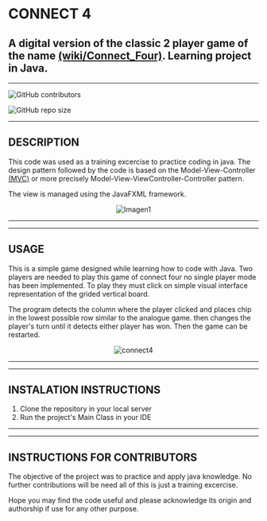 # __CONNECT 4__
## A digital version of the classic 2 player game of the name [(wiki/Connect_Four)](https://en.wikipedia.org/wiki/Connect_Four). Learning project in Java.
___

![GitHub contributors](https://img.shields.io/github/contributors/DRBondyaleJuez/Connect4)

![GitHub repo size](https://img.shields.io/github/repo-size/DRBondyaleJuez/Connect4)
___

## __DESCRIPTION__
This code was used as a training excercise to practice coding in java. The design pattern followed by the code is based on the Model-View-Controller [(MVC)](https://developer.mozilla.org/en-US/docs/Glossary/MVC) or more precisely Model-View-ViewController-Controller pattern.

The view is managed using the JavaFXML framework.

<div style="text-align: center;">

![Imagen1](https://user-images.githubusercontent.com/98281752/223218910-a7d34c5b-bb5a-40aa-af27-14a3cc55de19.png)

</div>

___
___

## __USAGE__
This is a simple game designed while learning how to code with Java. Two players are needed to play this game of connect four no single player mode has been implemented. To play they must click on simple visual interface representation of the grided vertical board.

The program detects the column where the player clicked and places chip in the lowest possible row similar to the analogue game. then changes the player's turn until it detects either player has won. Then the game can be restarted.

<div style="text-align: center;">

![connect4](https://user-images.githubusercontent.com/98281752/223207146-a2792d5b-106d-44d3-85e7-239f6720590e.gif)

</div>

___
___

## __INSTALATION INSTRUCTIONS__
<!-- OL -->
1. Clone the repository in your local server
2. Run the project's Main Class in your IDE
___
___
## __INSTRUCTIONS FOR CONTRIBUTORS__
The objective of the project was to practice and apply java knowledge. No further contributions will be need all of this is just a training excercise.  

Hope you may find the code useful and please acknowledge its origin and authorship if use for any other purpose.







